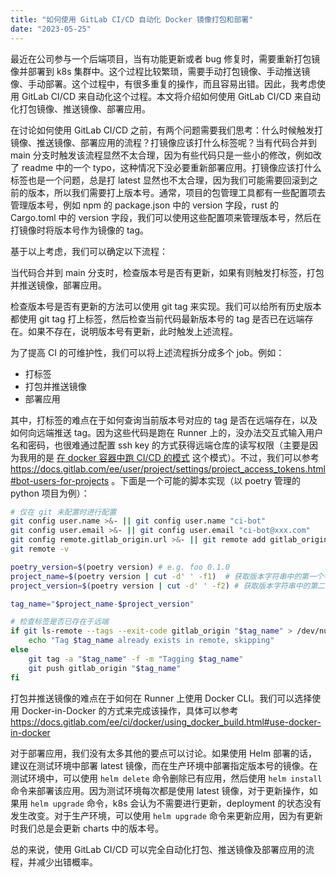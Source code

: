 ```yaml
---
title: "如何使用 GitLab CI/CD 自动化 Docker 镜像打包和部署"
date: "2023-05-25"
---
```

最近在公司参与一个后端项目，当有功能更新或者 bug 修复时，需要重新打包镜像并部署到 k8s 集群中。这个过程比较繁琐，需要手动打包镜像、手动推送镜像、手动部署。这个过程中，有很多重复的操作，而且容易出错。因此，我考虑使用 GitLab CI/CD 来自动化这个过程。本文将介绍如何使用 GitLab CI/CD 来自动化打包镜像、推送镜像、部署应用。

在讨论如何使用 GitLab CI/CD 之前，有两个问题需要我们思考：什么时候触发打镜像、推送镜像、部署应用的流程？打镜像应该打什么标签呢？当有代码合并到 main 分支时触发该流程显然不太合理，因为有些代码只是一些小的修改，例如改了 readme 中的一个 typo，这种情况下没必要重新部署应用。打镜像应该打什么标签也是一个问题，总是打 latest 显然也不太合理，因为我们可能需要回滚到之前的版本，所以我们需要打上版本号。通常，项目的包管理工具都有一些配置项去管理版本号，例如 npm 的 package.json 中的 version 字段，rust 的 Cargo.toml 中的 version 字段，我们可以使用这些配置项来管理版本号，然后在打镜像时将版本号作为镜像的 tag。

基于以上考虑，我们可以确定以下流程：

当代码合并到 main 分支时，检查版本号是否有更新，如果有则触发打标签，打包并推送镜像，部署应用。

检查版本号是否有更新的方法可以使用 git tag 来实现。我们可以给所有历史版本都使用 git tag 打上标签，然后检查当前代码最新版本号的 tag 是否已在远端存在。如果不存在，说明版本号有更新，此时触发上述流程。

为了提高 CI 的可维护性，我们可以将上述流程拆分成多个 job。例如：

- 打标签
- 打包并推送镜像
- 部署应用

其中，打标签的难点在于如何查询当前版本号对应的 tag 是否在远端存在，以及如何向远端推送 tag。因为这些代码是跑在 Runner 上的，没办法交互式输入用户名和密码，也很难通过配置 ssh key 的方式获得远端仓库的读写权限（主要是因为我用的是 [在 docker 容器中跑 CI/CD 的模式](https://docs.gitlab.com/ee/ci/docker/using_docker_images.html) 这个模式）。不过，我们可以参考 https://docs.gitlab.com/ee/user/project/settings/project_access_tokens.html#bot-users-for-projects  。下面是一个可能的脚本实现（以 poetry 管理的 python 项目为例）：

```bash
# 仅在 git 未配置时进行配置
git config user.name >&- || git config user.name "ci-bot"
git config user.email >&- || git config user.email "ci-bot@xxx.com"
git config remote.gitlab_origin.url >&- || git remote add gitlab_origin https://oauth2:$ACCESS_TOKEN@gitlab.xxx
git remote -v

poetry_version=$(poetry version) # e.g. foo 0.1.0
project_name=$(poetry version | cut -d' ' -f1)  # 获取版本字符串中的第一个字符串，如 foo
project_version=$(poetry version | cut -d' ' -f2) # 获取版本字符串中的第二个字符串，如 0.1.0

tag_name="$project_name-$project_version"

# 检查标签是否已存在于远端
if git ls-remote --tags --exit-code gitlab_origin "$tag_name" > /dev/null 2>&1; then
    echo "Tag $tag_name already exists in remote, skipping"
else
    git tag -a "$tag_name" -f -m "Tagging $tag_name"
    git push gitlab_origin "$tag_name"
fi
```
打包并推送镜像的难点在于如何在 Runner 上使用 Docker CLI。我们可以选择使用 Docker-in-Docker 的方式来完成该操作，具体可以参考 https://docs.gitlab.com/ee/ci/docker/using_docker_build.html#use-docker-in-docker


对于部署应用，我们没有太多其他的要点可以讨论。如果使用 Helm 部署的话，建议在测试环境中部署 latest 镜像，而在生产环境中部署指定版本号的镜像。在测试环境中，可以使用 `helm delete` 命令删除已有应用，然后使用 `helm install` 命令来部署该应用。因为测试环境每次都是使用 latest 镜像，对于更新操作，如果用 `helm upgrade` 命令，k8s 会认为不需要进行更新，deployment 的状态没有发生改变。对于生产环境，可以使用 `helm upgrade` 命令来更新应用，因为有更新时我们总是会更新 charts 中的版本号。

总的来说，使用 GitLab CI/CD 可以完全自动化打包、推送镜像及部署应用的流程，并减少出错概率。